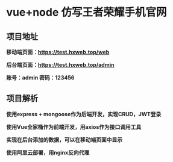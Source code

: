 # vue+node 仿写王者荣耀手机官网
## 项目地址

**移动端页面：https://test.hxweb.top/web**

**后台端页面：https://test.hxweb.top/admin**

**账号：admin	密码：123456**

## 项目解析

**使用express + mongoose作为后端开发，实现CRUD，JWT登录**

**使用Vue全家桶作为前端开发，用axios作为接口调用工具**

**实现在后台添加的数据，可以在移动端页面中显示**

**使用阿里云部署，用nginx反向代理**

